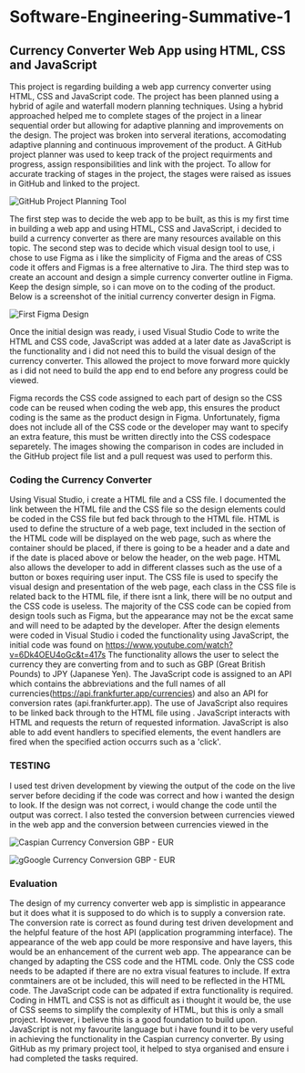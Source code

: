 # **Software-Engineering-Summative-1**

## **Currency Converter Web App using HTML, CSS and JavaScript**

This project is regarding building a web app currency converter using HTML, CSS and JavaScript code. 
The project has been planned using a hybrid of agile and waterfall modern planning techniques. Using a hybrid approached helped me to complete stages of the project in a linear sequential order but allowing for adaptive planning and improvements on the design.
The project was broken into serveral iterations, accomodating adaptive planning and continuous improvement of the product. A GitHub project planner was used to keep track of the project requirments and progress, assign responsibilities and link with the project.
To allow for accurate tracking of stages in the project, the stages were raised as issues in GitHub and linked to the project.


![GitHub Project Planning Tool](https://user-images.githubusercontent.com/91996898/213866503-cb385aa3-91e5-472d-8143-77793a8e45a2.JPG)

The first step was to decide the web app to be built, as this is my first time in building a web app and using HTML, CSS and JavaScript, i decided to build a currency converter as there are many resources available on this topic.
The second step was to decide which visual design tool to use, i chose to use Figma as i like the simplicity of Figma and the areas of CSS code it offers and Figmas is a free alternative to Jira.
The third step was to create an account and design a simple currency converter outline in Figma. Keep the design simple, so i can move on to the coding of the product. Below is a screenshot of the initial currency converter design in Figma.


![First Figma Design](https://user-images.githubusercontent.com/91996898/213887177-de915e21-35d5-4f1b-ab3c-957eed06a2de.JPG)

Once the initial design was ready, i used Visual Studio Code to write the HTML and CSS code, JavaScript was added at a later date as JavaScript is the functionality and i did not need this to build the visual design of the currency converter. This allowed the project to move forward more quickly as i did not need to build the app end to end before any progress could be viewed.

Figma records the CSS code assigned to each part of design so the CSS code can be reused when coding the web app, this ensures the product coding is the same as the product design in Figma. Unfortunately, figma does not include all of the CSS code or the developer may want to specify an extra feature, this must be written directly into the CSS codespace separetely. The images showing the comparison in codes are included in the GitHub project file list and a pull request was used to perform this. 

### Coding the Currency Converter
Using Visual Studio, i create a HTML file and a CSS file. I documented the link between the HTML file and the CSS file so the design elements could be coded in the CSS file but fed back through to the HTML file. HTML is used to define the structure of a web page, text included in the <body> section of the HTML code will be displayed on the web page, such as where the container should be placed, if there is going to be a header and a date and if the date is placed above or below the header, on the web page. HTML also allows the developer to add in different classes such as the use of a button or boxes requiring user input. 
The CSS file is used to specify the visual design and presentation of the web page, each class in the CSS file is related back to the HTML file, if there isnt a link, there will be no output and the CSS code is useless. The majority of the CSS code can be copied from design tools such as Figma, but the appearance may not be the excat same and will need to be adapted by the developer. After the design elements were coded in Visual Studio i coded the functionality using JavaScript, the initial code was found on https://www.youtube.com/watch?v=6Dk4OEU4oGc&t=417s
The functionality allows the user to select the currency they are converting from and to such as GBP (Great British Pounds) to JPY (Japanese Yen). The JavaScript code is assigned to an API which contains the abbreviations and the full names of all currencies(https://api.frankfurter.app/currencies) and also an API for conversion rates (api.frankfurter.app). The use of JavaScript also requires to be linked back through to the HTML file using <script src="index.js"></script>. JavaScript interacts with HTML and requests the return of requested information. JavaScript is also able to add event handlers to specified elements, the event handlers are fired when the specified action occurrs such as a 'click'. 


### TESTING
I used test driven development by viewing the output of the code on the live server before deciding if the code was correct and how i wanted the design to look. If the design was not correct, i would change the code until the output was correct. I also tested the conversion between currencies viewed in the web app and the conversion between currencies viewed in the

![Caspian Currency Conversion GBP - EUR](https://user-images.githubusercontent.com/91996898/213887962-25d60585-b4a3-45e8-8143-03753ec7b7ad.JPG)


![gGoogle Currency Conversion GBP - EUR](https://user-images.githubusercontent.com/91996898/213887978-d91d3091-26e1-403e-8455-9f51abdcc7f3.JPG)



### Evaluation
The design of my currency converter web app is simplistic in appearance but it does what it is supposed to do which is to supply a conversion rate. The conversion rate is correct as found during test driven development and the helpful feature of the host API (application programming interface). The appearance of the web app could be more responsive and have layers, this would be an enhancement of the current web app. The appearance can be changed by adapting the CSS code and the HTML code. Only the CSS code needs to be adapted if there are no extra visual features to include. If extra conmtainers are ot be included, this will need to be reflected in the HTML code. The JavaScript code can be adpated if extra functionality is required.
Coding in HMTL and CSS is not as difficult as i thought it would be, the use of CSS seems to simplify the complexity of HTML, but this is only a small project. However, i believe this is a good foundation to build upon. JavaScript is not my favourite language but i have found it to be very useful in achieving the functionality in the Caspian currency converter.
By using GitHub as my primary project tool, it helped to stya organised and ensure i had completed the tasks required.

